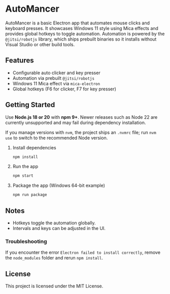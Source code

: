 # AutoMancer

AutoMancer is a basic Electron app that automates mouse clicks and keyboard presses.
It showcases Windows 11 style using Mica effects and provides global hotkeys to toggle automation.
Automation is powered by the `@jitsi/robotjs` library, which ships prebuilt binaries so it installs without Visual Studio or other build tools.

## Features

- Configurable auto clicker and key presser
- Automation via prebuilt `@jitsi/robotjs`
- Windows 11 Mica effect via `mica-electron`
- Global hotkeys (F6 for clicker, F7 for key presser)

## Getting Started

Use **Node.js 18 or 20** with **npm 9+**. Newer releases such as Node 22 are currently unsupported and may fail during dependency installation.

If you manage versions with `nvm`, the project ships an `.nvmrc` file; run `nvm use` to switch to the recommended Node version.

1. Install dependencies
   ```bash
   npm install
   ```
2. Run the app
   ```bash
   npm start
   ```
3. Package the app (Windows 64-bit example)
   ```bash
   npm run package
   ```

## Notes

- Hotkeys toggle the automation globally.
- Intervals and keys can be adjusted in the UI.

### Troubleshooting

If you encounter the error `Electron failed to install correctly`, remove the `node_modules` folder and rerun `npm install`.

## License

This project is licensed under the MIT License.
